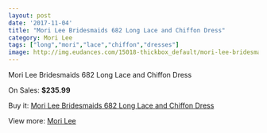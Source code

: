 ```yaml
---
layout: post
date: '2017-11-04'
title: "Mori Lee Bridesmaids 682 Long Lace and Chiffon Dress"
category: Mori Lee
tags: ["long","mori","lace","chiffon","dresses"]
image: http://img.eudances.com/15018-thickbox_default/mori-lee-bridesmaids-682-long-lace-and-chiffon-dress.jpg
---
```

Mori Lee Bridesmaids 682 Long Lace and Chiffon Dress

On Sales: **$235.99**
<a href="https://www.eudances.com/en/mori-lee/4467-mori-lee-bridesmaids-682-long-lace-and-chiffon-dress.html"><amp-img layout="responsive" width="600" height="600" src="//img.eudances.com/15018-thickbox_default/mori-lee-bridesmaids-682-long-lace-and-chiffon-dress.jpg" alt="Mori Lee Bridesmaids 682 Long Lace and Chiffon Dress 0" /></a>
<a href="https://www.eudances.com/en/mori-lee/4467-mori-lee-bridesmaids-682-long-lace-and-chiffon-dress.html"><amp-img layout="responsive" width="600" height="600" src="//img.eudances.com/15023-thickbox_default/mori-lee-bridesmaids-682-long-lace-and-chiffon-dress.jpg" alt="Mori Lee Bridesmaids 682 Long Lace and Chiffon Dress 1" /></a>
<a href="https://www.eudances.com/en/mori-lee/4467-mori-lee-bridesmaids-682-long-lace-and-chiffon-dress.html"><amp-img layout="responsive" width="600" height="600" src="//img.eudances.com/15022-thickbox_default/mori-lee-bridesmaids-682-long-lace-and-chiffon-dress.jpg" alt="Mori Lee Bridesmaids 682 Long Lace and Chiffon Dress 2" /></a>
<a href="https://www.eudances.com/en/mori-lee/4467-mori-lee-bridesmaids-682-long-lace-and-chiffon-dress.html"><amp-img layout="responsive" width="600" height="600" src="//img.eudances.com/15021-thickbox_default/mori-lee-bridesmaids-682-long-lace-and-chiffon-dress.jpg" alt="Mori Lee Bridesmaids 682 Long Lace and Chiffon Dress 3" /></a>
<a href="https://www.eudances.com/en/mori-lee/4467-mori-lee-bridesmaids-682-long-lace-and-chiffon-dress.html"><amp-img layout="responsive" width="600" height="600" src="//img.eudances.com/15020-thickbox_default/mori-lee-bridesmaids-682-long-lace-and-chiffon-dress.jpg" alt="Mori Lee Bridesmaids 682 Long Lace and Chiffon Dress 4" /></a>
<a href="https://www.eudances.com/en/mori-lee/4467-mori-lee-bridesmaids-682-long-lace-and-chiffon-dress.html"><amp-img layout="responsive" width="600" height="600" src="//img.eudances.com/15019-thickbox_default/mori-lee-bridesmaids-682-long-lace-and-chiffon-dress.jpg" alt="Mori Lee Bridesmaids 682 Long Lace and Chiffon Dress 5" /></a>

Buy it: [Mori Lee Bridesmaids 682 Long Lace and Chiffon Dress](https://www.eudances.com/en/mori-lee/4467-mori-lee-bridesmaids-682-long-lace-and-chiffon-dress.html "Mori Lee Bridesmaids 682 Long Lace and Chiffon Dress")

View more: [Mori Lee](https://www.eudances.com/en/65-mori-lee "Mori Lee")